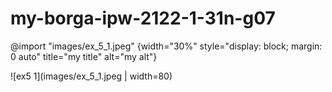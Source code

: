 # my-borga-ipw-2122-1-31n-g07


@import "images/ex_5_1.jpeg" {width="30%" style="display: block; margin: 0 auto" title="my title" alt="my alt"}


![ex5 1](images/ex_5_1.jpeg | width=80)